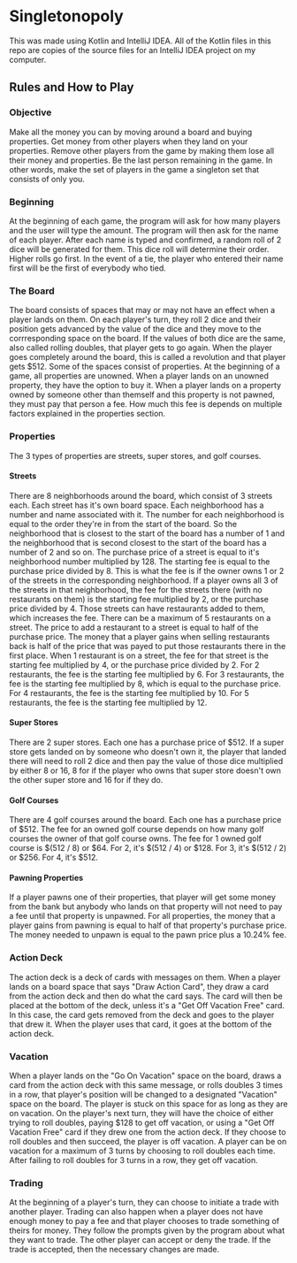 # Singletonopoly
This was made using Kotlin and IntelliJ IDEA. All of the Kotlin files in this repo are copies of the source files for an 
IntelliJ IDEA project on my computer.

## Rules and How to Play

### Objective
Make all the money you can by moving around a board and buying properties. Get money from other players when they land
on your properties. Remove other players from the game by making them lose all their money and properties. Be the last
person remaining in the game. In other words, make the set of players in the game a singleton set that consists of
only you.


### Beginning
At the beginning of each game, the program will ask for how many players and the user will type the amount.
The program will then ask for the name of each player. After each name is typed and confirmed, a random roll of 2 dice
will be generated for them. This dice roll will determine their order. Higher rolls go first. In the event of a tie,
the player who entered their name first will be the first of everybody who tied.


### The Board
The board consists of spaces that may or may not have an effect when a player lands on them. On each player's turn,
they roll 2 dice and their position gets advanced by the value of the dice and they move to the corrresponding space
on the board. If the values of both dice are the same, also called rolling doubles, that player gets to go again. When
the player goes completely around the board, this is called a revolution and that player gets $512. Some
of the spaces consist of properties. At the beginning of a game, all properties are unowned. When a player lands on an
unowned property, they have the option to buy it. When a player lands on a property owned by someone other than
themself and this property is not pawned, they must pay that person a fee. How much this fee is depends on multiple
factors explained in the properties section.


### Properties
The 3 types of properties are streets, super stores, and golf courses.

####     Streets
There are 8 neighborhoods around the board, which consist of 3 streets each. Each street has it's own board space.
Each neighborhood has a number and name associated with it. The number for each neighborhood is equal to the order
they're in from the start of the board. So the neighborhood that is closest to the start of the board has a number
of 1 and the neighborhood that is second closest to the start of the board has a number of 2 and so on. The
purchase price of a street is equal to it's neighborhood number multiplied by 128. The starting fee is equal to the
purchase price divided by 8. This is what the fee is if the owner owns 1 or 2 of the streets in the corresponding
neighborhood. If a player owns all 3 of the streets in that neighborhood, the fee for the streets there
(with no restaurants on them) is the starting fee multiplied by 2, or the purchase price divided by 4. Those streets can have
restaurants added to them, which increases the fee. There can be a maximum of 5 restaurants on a street. The price
to add a restaurant to a street is equal to half of the purchase price. The money that a player gains when selling
restaurants back is half of the price that was payed to put those restaurants there in the first place. When 1
restaurant is on a street, the fee for that street is the starting fee multiplied by 4, or the purchase price
divided by 2. For 2 restaurants, the fee is the starting fee multiplied by 6. For 3 restaurants, the fee is the
starting fee multiplied by 8, which is equal to the purchase price. For 4 restaurants, the fee is the starting fee
multiplied by 10. For 5 restaurants, the fee is the starting fee multiplied by 12.

####     Super Stores
There are 2 super stores. Each one has a purchase price of $512. If a super store gets landed on by someone who
doesn't own it, the player that landed there will need to roll 2 dice and then pay the value of those dice
multiplied by either 8 or 16, 8 for if the player who owns that super store doesn't own the other super store
and 16 for if they do.

####     Golf Courses
There are 4 golf courses around the board. Each one has a purchase price of $512. The fee for an owned golf
course depends on how many golf courses the owner of that golf course owns. The fee for 1 owned golf course
is $(512 / 8) or $64. For 2, it's $(512 / 4) or $128. For 3, it's $(512 / 2) or $256. For 4, it's $512.

####     Pawning Properties
If a player pawns one of their properties, that player will get some money from the bank but anybody who lands on
that property will not need to pay a fee until that property is unpawned. For all properties, the money that a
player gains from pawning is equal to half of that property's purchase price. The money needed to unpawn is equal
to the pawn price plus a 10.24% fee.


### Action Deck
The action deck is a deck of cards with messages on them. When a player lands on a board space that says
"Draw Action Card", they draw a card from the action deck and then do what the card says. The card will then be
placed at the bottom of the deck, unless it's a "Get Off Vacation Free" card. In this case, the card gets removed from
the deck and goes to the player that drew it. When the player uses that card, it goes at the bottom of the action deck.


### Vacation
When a player lands on the "Go On Vacation" space on the board, draws a card from the action deck with this same
message, or rolls doubles 3 times in a row, that player's position will be changed to a designated "Vacation" space
on the board. The player is stuck on this space for as long as they are on vacation. On the player's next turn, they
will have the choice of either trying to roll doubles, paying $128 to get off vacation, or using a
"Get Off Vacation Free" card if they drew one from the action deck. If they choose to roll doubles and then succeed,
the player is off vacation. A player can be on vacation for a maximum of 3 turns by choosing to roll doubles each time.
After failing to roll doubles for 3 turns in a row, they get off vacation.


### Trading
At the beginning of a player's turn, they can choose to initiate a trade with another player. Trading can also happen
when a player does not have enough money to pay a fee and that player chooses to trade something of theirs for money.
They follow the prompts given by the program about what they want to trade. The other player can accept or deny the
trade. If the trade is accepted, then the necessary changes are made.